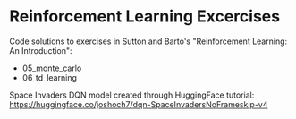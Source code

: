 # Reinforcement Learning Excercises

Code solutions to exercises in Sutton and Barto's "Reinforcement Learning: An Introduction":
- 05_monte_carlo
- 06_td_learning

Space Invaders DQN model created through HuggingFace tutorial: https://huggingface.co/joshoch7/dqn-SpaceInvadersNoFrameskip-v4